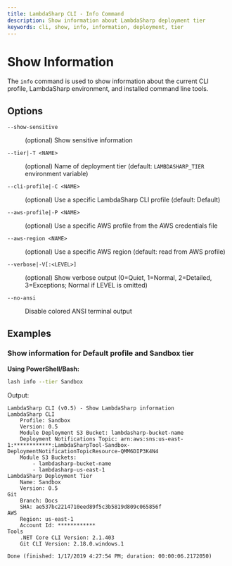 ```yaml
---
title: LambdaSharp CLI - Info Command
description: Show information about LambdaSharp deployment tier
keywords: cli, show, info, information, deployment, tier
---
```

# Show Information

The `info` command is used to show information about the current CLI profile, LambdaSharp environment, and installed command line tools.

## Options

<dl>

<dt><code>--show-sensitive</code></dt>
<dd>

(optional) Show sensitive information
</dd>

<dt><code>--tier|-T &lt;NAME&gt;</code></dt>
<dd>

(optional) Name of deployment tier (default: <code>LAMBDASHARP_TIER</code> environment variable)
</dd>

<dt><code>--cli-profile|-C &lt;NAME&gt;</code></dt>
<dd>

(optional) Use a specific LambdaSharp CLI profile (default: Default)
</dd>

<dt><code>--aws-profile|-P &lt;NAME&gt;</code></dt>
<dd>

(optional) Use a specific AWS profile from the AWS credentials file
</dd>

<dt><code>--aws-region &lt;NAME&gt;</code></dt>
<dd>

(optional) Use a specific AWS region (default: read from AWS profile)
</dd>

<dt><code>--verbose|-V[:&lt;LEVEL&gt;]</code></dt>
<dd>

(optional) Show verbose output (0=Quiet, 1=Normal, 2=Detailed, 3=Exceptions; Normal if LEVEL is omitted)
</dd>

<dt><code>--no-ansi</code></dt>
<dd>

Disable colored ANSI terminal output
</dd>

</dl>

## Examples

### Show information for Default profile and Sandbox tier

__Using PowerShell/Bash:__
```bash
lash info --tier Sandbox
```

Output:
```
LambdaSharp CLI (v0.5) - Show LambdaSharp information
LambdaSharp CLI
    Profile: Sandbox
    Version: 0.5
    Module Deployment S3 Bucket: lambdasharp-bucket-name
    Deployment Notifications Topic: arn:aws:sns:us-east-1:************:LambdaSharpTool-Sandbox-DeploymentNotificationTopicResource-QMM6DIP3K4N4
    Module S3 Buckets:
        - lambdasharp-bucket-name
        - lambdasharp-us-east-1
LambdaSharp Deployment Tier
    Name: Sandbox
    Version: 0.5
Git
    Branch: Docs
    SHA: ae537bc2214710eed89f5c3b5819d809c065856f
AWS
    Region: us-east-1
    Account Id: ************
Tools
    .NET Core CLI Version: 2.1.403
    Git CLI Version: 2.18.0.windows.1

Done (finished: 1/17/2019 4:27:54 PM; duration: 00:00:06.2172050)
```
